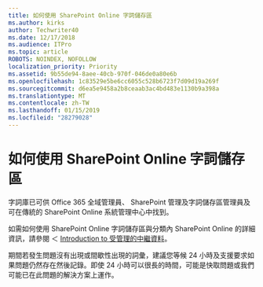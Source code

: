 ```yaml
---
title: 如何使用 SharePoint Online 字詞儲存區
ms.author: kirks
author: Techwriter40
ms.date: 12/17/2018
ms.audience: ITPro
ms.topic: article
ROBOTS: NOINDEX, NOFOLLOW
localization_priority: Priority
ms.assetid: 9b55de94-8aee-40cb-970f-046de0a80e6b
ms.openlocfilehash: 1c83529e5be6cc6055c528b6723f7d09d19a269f
ms.sourcegitcommit: d6ea5e9458a2b8ceaab3ac4bd483e1130b9a398a
ms.translationtype: MT
ms.contentlocale: zh-TW
ms.lasthandoff: 01/15/2019
ms.locfileid: "28279028"
---
```

# <a name="how-to-use-the-sharepoint-online-term-store"></a>如何使用 SharePoint Online 字詞儲存區

字詞庫已可供 Office 365 全域管理員、 SharePoint 管理及字詞儲存區管理員及可在傳統的 SharePoint Online 系統管理中心中找到。 
  
如需如何使用 SharePoint Online 字詞儲存區與分類內 SharePoint Online 的詳細資訊，請參閱 ＜ [Introduction to 受管理的中繼資料](https://go.microsoft.com/fwlink/?linkid=2044674&amp;clcid=0x409)。
  
期間若發生問題沒有出現或間歇性出現的詞彙，建議您等候 24 小時及支援要求如果問題仍然存在然後記錄。即使 24 小時可以很長的時間，可能是快取問題或我們可能已在此問題的解決方案上運作。
  

